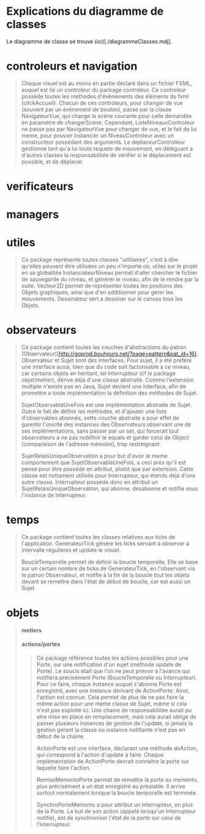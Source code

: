 # Explications du diagramme de classes

Le diagramme de classe se trouve (ici)[./diagrammeClasses.mdj].


# controleurs et navigation
> Chaque visuel est au moins en partie déclaré dans un fichier FXML, auquel est lié un controleur du package controleur.
> Ce controleur possède toutes les méthodes d'évènements des éléments du fxml (clickAccueil).
> Chacun de ces controleurs, pour changer de vue (souvent par un évènement de bouton), passe par la classe NavigateurVue, qui change la scène courante pour celle demandée en paramètre de changerScene.
> Cependant, ListeNiveauxControleur ne passe pas par NavigateurVue pour changer de vue, et le fait de lui meme, pour pouvoir instancier un NiveauControleur avec un constructeur possédant des arguments.
> Le deplaceurControlleur gestionne tant qu'a lui toute requete de mouvement, en déléguant a d'autres classes la responsabilitée de vérifier si le déplacement est possible, et de déplacer.
>

# verificateurs
>
>
>

# managers
>
>
>

# utiles
>
> Ce package représente toutes classes "utilitaires", c'est à dire qu'elles peuvent être utilisées un peu n'importe où, utiles sur le projet en sa globalitée
> InstanciateurNiveau permet d'aller chercher le fichier de sauvegarde du niveau, et générer le niveau, afin de le rendre par la suite.
> Vecteur2D permet de représenter toutes les positions des Objets graphiques, ainsi que d'en additionner pour gérer les mouvements.
> Dessinateur sert a dessiner sur le canvas tous les Objets.
>


# observateurs
>
> Ce package contient toutes les couches d'abstractions du patron (Observateur)[http://goprod.bouhours.net/?page=pattern&pat_id=16].
> Observateur et Sujet sont des interfaces. Pour sujet, il a été préféré une interface aussi, bien que du code soit factorisable a ce niveau, car certains objets en héritant,
> tel Interrupteur (cf le package objet/metier), dérive déjà d'une classe abstraite. Comme l'extension multiple n'existe pas en Java, Sujet devient une interface,
> afin de promettre a toute implémentation la définition des méthodes de Sujet.
>
> SujetObservableUneFois est une implémentation abstraite de Sujet. Outre le fait de définir les méthodes, et d'ajouter une liste d'observables abonnés, cette 
> couche abstraite a pour effet de garentir l'unicité des instances des Observateurs observant une de ses implémentations, sans passer par un set, qui forcerait
> tout observateurs a ne pas redéfinir le equals et garder celui de Object (comparaison de l'adresse mémoire), trop restreignant.
> 
> SujetRelaisUniqueObservation a pour but d'avoir le meme comportement que SujetObservableUneFois, a ceci près qu'il est pensé pour être possédé en attribut, plutot
> que par extension. Cette classe est nottament utilisée pour Interrupteur, qui étends déjà d'une autre classe. Interrupteur possède donc en attribut un SujetRelaisUniqueObservation,
> qui abonne, désabonne et notifie sous l'instance de Interrupteur.


# temps
>
> Ce package contient toutes les classes relatives aux ticks de l'application. GenerateurTick génère les ticks servant a observer à intervalle régulières 
> et update le visuel.
>
> BoucleTemporelle permet de définir la boucle temporelle. Elle se base sur un certain nombre de ticks de GenerateurTick, en l'observant via le patron Observateur,
> et notifie à la fin de la boucle tout les objets devant se remettre dans l'état de début de boucle, car est aussi un Sujet.
>

# objets
>
>
>
> #### metiers
> > 
> > 
> > 
>
> #### actions/portes
> >
> > Ce package référence toutes les actions possibles pour une Porte, sur une notification d'un sujet (méthode update de Porte). Le soucis était que l'on ne
> > peut prévoir à l'avance qui notifiera précisément Porte (BoucleTemporelle ou Interrupteur). Pour ce faire, chaque instance auquel s'abonne Porte est enregistré,
> > avec une instance dérivant de ActionPorte.
> > Ainsi, l'action est connue. Cela permet de plus de ne pas faire la même action pour une meme classe de Sujet, même si cela n'est pas exploité ici.
> > Une chaine de responsabilitée aurait pu etre mise en place en remplacement, mais cela aurait obligé de passer plusieurs instances de gestion de l'update,
> > si jamais la gestion gérant la classe ou instance notifiante n'est pas en début de la chaine.
> >
> > ActionPorte est une interface, déclarant une méthode doAction, qui correspond à l'action d'update à faire.
> > Chaque implémentation de ActionPorte devrait connaitre la porte sur laquelle faire l'action.
> > 
> > RemiseMementoPorte permet de remettre la porte au memento, plus précisément a un état enregistré au préalable. Il arrive surtout normalement lorsque la boucle temporelle
> > est terminée.
> >
> > SynchroPorteMemento a pour attribut un Interrupteur, en plus de la Porte. Le but de son action (appelé lorsqu'un Interrupteur notifie), est de synchroniser l'état
> > de la porte sur celui de l'interrupteur.
>
